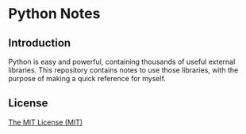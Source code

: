 Python Notes
===============

Introduction
--------------
Python is easy and powerful, containing thousands of useful external libraries. This repository contains notes
to use those libraries, with the purpose of making a quick reference for myself.

License
----------------
[The MIT License (MIT)](http://opensource.org/licenses/MIT) 

